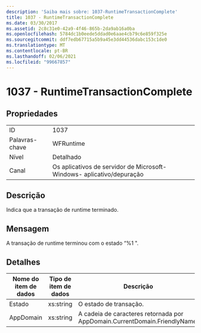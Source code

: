 ```yaml
---
description: 'Saiba mais sobre: 1037-RuntimeTransactionComplete'
title: 1037 - RuntimeTransactionComplete
ms.date: 03/30/2017
ms.assetid: 2c8c31e0-42a9-4f46-865b-2da9ab16a0ba
ms.openlocfilehash: 5784dc1b0eede5ddad0e6aae4cb79c6e859f325e
ms.sourcegitcommit: ddf7edb67715a5b9a45e3dd44536dabc153c1de0
ms.translationtype: MT
ms.contentlocale: pt-BR
ms.lasthandoff: 02/06/2021
ms.locfileid: "99667857"
---
```

# <a name="1037---runtimetransactioncomplete"></a>1037 - RuntimeTransactionComplete

## <a name="properties"></a>Propriedades  
  
|||  
|-|-|  
|ID|1037|  
|Palavras-chave|WFRuntime|  
|Nível|Detalhado|  
|Canal|Os aplicativos de servidor de Microsoft-Windows- aplicativo/depuração|  
  
## <a name="description"></a>Descrição  

 Indica que a transação de runtime terminado.  
  
## <a name="message"></a>Mensagem  

 A transação de runtime terminou com o estado “%1 ".  
  
## <a name="details"></a>Detalhes  
  
|Nome do item de dados|Tipo de item de dados|Descrição|  
|--------------------|--------------------|-----------------|  
|Estado|xs:string|O estado de transação.|  
|AppDomain|xs:string|A cadeia de caracteres retornada por AppDomain.CurrentDomain.FriendlyName.|
